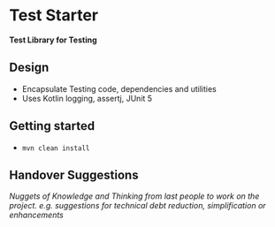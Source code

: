 # Test Starter

**Test Library for Testing**

## Design

* Encapsulate Testing code, dependencies and utilities
* Uses Kotlin logging, assertj, JUnit 5

## Getting started

* `mvn clean install` 

## Handover Suggestions

_Nuggets of Knowledge and Thinking from last people to work on the project._
_e.g. suggestions for technical debt reduction, simplification or enhancements_



